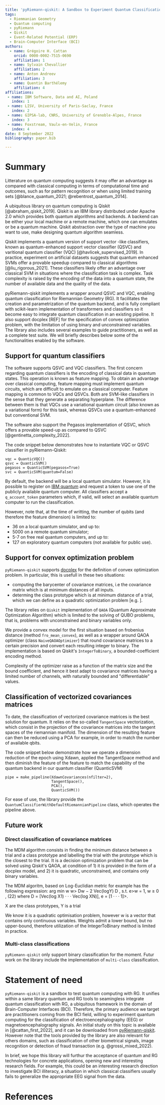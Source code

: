 ```yaml
---
title: 'pyRiemann-qiskit: A Sandbox to Experiment Quantum Classification with Riemannian Geometry'
tags:
  - Riemmanian Geometry
  - Quantum computing
  - pyRiemann
  - Qiskit
  - Event-Related Potential (ERP)
  - Brain-Computer Interface (BCI)
authors:
  - name: Grégoire H. Cattan
    orcid: 0000-0002-7515-0690
    affiliation: 1
  - name: Sylvain Chevallier
    affiliation: 2
  - name: Anton Andreev
    affiliation: 3
  - name: Quentin Barthélemy
    affiliation: 4
affiliations:
 - name: IBM Software, Data and AI, Poland
   index: 1
 - name: LISV, University of Paris-Saclay, France
   index: 2
 - name: GIPSA-lab, CNRS, University of Grenoble-Alpes, France
   index: 3
 - name: Foxstream, Vaulx-en-Velin, France
   index: 4
date: 8 September 2022
bibliography: paper.bib

---
```


# Summary

Litterature on quantum computing suggests it may offer an advantage as compared with classical computing in terms of computational time and outcomes, such as for pattern recognition or when using limited training sets [@blance_quantum_2021; @rebentrost_quantum_2014].

A ubiquitous library on quantum computing is Qiskit [@abraham_qiskit_2019]. Qiskit is an IBM library distributed under Apache 2.0 which provides both quantum algorithms and backends. A backend can be either your local machine or a remote machine, which one can emulates or be a quantum machine. Qiskit abstraction over the type of machine you want to use, make designing quantum algorithm seamless.

Qiskit implements a quantum version of support vector -like classifiers, known as quantum-enhanced support vector classifier (QSVC) and varitional quantum classifier (VQC) [@havlicek_supervised_2019]. In practice, experiment on artificial datasets suggests that quantum enhanced SVMs offer a provable speedup compared to classical algorithms [@liu_rigorous_2021]. These classifiers likely offer an advantage over classical SVM in situations where the classification task is complex. Task complexity is raised by the encoding of the data into a quantum state, the number of available data and the quality of the data. 


pyRiemann-qiskit implements a wrapper around QSVC and VQC, enabling quantum classification for Riemannian Geometry (RG). It facilitates the creation and parametrization of the quantum backend, and is fully compliant with scikit-learn implementation of transformers and classifiers so it become easy to integrate quantum classification in an existing pipeline. It also support docplex [REF] for the specification of convex optimization problem, with the limitation of using binary and unconstrained variables. The library also includes several examples to guide practitioners, as well as a complete test suite. We will briefly describes below some of the functionalities enabled by the software.

## Support for quantum classifiers
The software supports QSVC and VQC classifiers. 
The first concern regarding quantum classifiers is the encoding of classical data in quantum states. This operation is known as feature mapping. To obtain an advantage over classical computing, feature mapping must implement quantum circuits, which are difficult to emulate on a classical computer.
Feature mapping is common to VQCs and QSVCs. Both are SVM-like classifiers in the sense that they generate a separating hyperplane. The difference between them is that VQCs use a variational quantum circuit (also known as a variational form) for this task, whereas QSVCs use a quantum-enhanced but conventional SVM.

The software also support the Pegasos implementation of QSVC, which offers a provable speed-up as compared to QSVC [@gentinetta_complexity_2022].

The code snippet below demonstrates how to instantiate VQC or QSVC classifier in pyRiemann-Qiskit:

```
vqc = QuanticVQC()
qsvc = QuanticSVM()
pegasos = QuanticSVM(pegasos=True)
svc = QuanticSVM(quantum=False)
```

By default, the backend will be a local quantum simulator. However, it is possible to register on [IBM quantum](https://quantum-computing.ibm.com/) and request a token to use one of the publicly available quantum computer. 
All classifiers accept a `q_account_token` parameters which, if valid, 
will select an available quantum computer to run the classification.

However, note that, at the time of writting, the number of qubits (and therefore the feature dimension) is limited to:

- 36 on a local quantum simulator, and up to:
- 5000 on a remote quantum simulator;
- 5-7 on free real quantum computers, and up to:
- 127 on exploratory quantum computers (not available for public use).

## Support for convex optimization problem

`pyRiemann-qiskit` supports [docplex](http://ibmdecisionoptimization.github.io/docplex-doc/mp/index.html) for the definition of convex optimization problem. In particular, this is usefull in these two situations:
- computing the barycenter of covariance matrices, i.e the covariance matrix which is at minimum distances of all inputs. 
- determing the class prototype which is at minimum distance of a trial, which we can define as a quadratic optimization problem [e.g. ]. 

The library relies on `Qiskit` implementation of `QAOA` (Quantum Approximate Optimization Algorithm) which is limited to the solving of
QUBO problems, that is, problems with unconstrained and binary variables only.

We provide a convex model for the first situation based on frobenius distance (method `fro_mean_convex`), as well as a wrapper around QAOA optimizer (class `NaiveQAOAOptimizer`) that round covariance matrices to a certain precision and convert each resulting integer to binary. 
The implementation is based on Qiskit's `IntegerToBinary`, a bounded-coefficient encoding method.

Complexity of the optimizer raise as a function of the matrix size and the bound coefficient, and hence it best adapt to covariance matrices having a limited number of channels, with naturally bounded and "differentiable" values.


## Classification of vectorized covariances matrices

To date, the classification of vectorized covariance matrices is the best solution for quantum. It relies on the so-called `TangentSpace` vectorization, which consist in the projection of the covariance matrices into the tangent spaces of the riemannian manifold. 
The dimension of the resulting feature can then be reduced using a PCA for example, in order to match the number of available qbits.

The code snippet below demonstrate how we operate a dimension reduction of the epoch using Xdawn, applied the TangentSpace method and then diminish the feature of the feature to match the capability of the quantum backend in our quantum classifier (QuanticSVM)

```
pipe = make_pipeline(XdawnCovariances(nfilter=2),
                     TangentSpace(),
                     PCA(),
                     QuanticSVM())
```

For ease of use, the library provide the `QuantumClassifierWithDefaultRiemannianPipeline` class, which operates the pipeline above. 

## Future work

### Direct classification of covariance matrices 

The MDM algorithm consists in finding the minimum distance between a trial and a class prototype and labelling the trial with the prototype which is the closest to the trial. 
It is a decision optimization problem that can be solved using Qiskit's QAOA, at condition of 1) it is provided in the form of a docplex model, and 2) it is quadratic, unconstrained, and contains only binary variables.

The MDM algoritm, based on Log-Euclidian metric for example has the following expression: 
arg min w w> Dw − 2 Vec(logY) D , s.t. e>w = 1, w ≥ 0 , (22) where D = [Vec(log X1) · · · Vec(log XN)], e = [1 · · · 1]>.

X are the class prototypes, Y is a trial

We know it is a quadratic optimisation problem, however w is a vector that contains only continuous variables. Weights admit a lower bound, but no upper-bound, therefore utilization of the IntegerToBinary method is limited in practice. 

### Multi-class classifications

`pyRiemann-qiskit` only support binary classification for the moment. Futur work on the library include the implementation of `multi-class` classification.

# Statement of need

`pyRiemann-qiskit` is a sandbox to test quantum computing with RG. It unifies within a same library quantum and RG tools to seamingless integrate quantum classification with RG, a ubiquitous framework in the domain of Brain-Computer Interfaces (BCI). Therefore, the primary audience we target are practitioners coming from the BCI field, willing to experiment quantum computing for the classification of electroencephalography (EEG) or magnetoencephalography signals. An initial study on this topic is available in [@cattan_first_2022], and it can be downloaded from [pyRiemann-qiskit](https://github.com/pyRiemann/pyRiemann-qiskit/blob/main/doc/Presentations/QuantumERPClassification.pdf). However note that the tools provided by the library are also relevant for others domains, such as classification of other biometrical signals, image recognition or detection of fraud transaction (e.g. @grossi_mixed_2022).

In brief, we hope this library will furthur the acceptance of quantum and RG technologies for concrete applications, opening new and interesting research fields. For example, this could be an interesting research direction to investigate BCI illiteracy, a situation in which classical classifiers usually fails to generalize the appropriate EEG signal from the data.

# References
